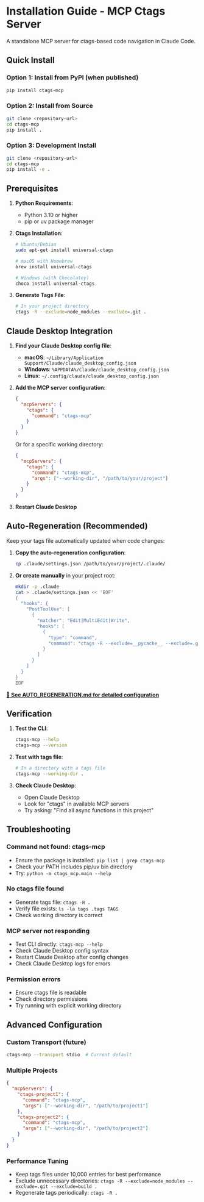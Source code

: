 # Installation Guide - MCP Ctags Server

A standalone MCP server for ctags-based code navigation in Claude Code.

## Quick Install

### Option 1: Install from PyPI (when published)
```bash
pip install ctags-mcp
```

### Option 2: Install from Source
```bash
git clone <repository-url>
cd ctags-mcp
pip install .
```

### Option 3: Development Install
```bash
git clone <repository-url>
cd ctags-mcp
pip install -e .
```

## Prerequisites

1. **Python Requirements**:
   - Python 3.10 or higher
   - pip or uv package manager

2. **Ctags Installation**:
   ```bash
   # Ubuntu/Debian
   sudo apt-get install universal-ctags

   # macOS with Homebrew
   brew install universal-ctags

   # Windows (with Chocolatey)
   choco install universal-ctags
   ```

3. **Generate Tags File**:
   ```bash
   # In your project directory
   ctags -R --exclude=node_modules --exclude=.git .
   ```

## Claude Desktop Integration

1. **Find your Claude Desktop config file**:
   - **macOS**: `~/Library/Application Support/Claude/claude_desktop_config.json`
   - **Windows**: `%APPDATA%/Claude/claude_desktop_config.json`
   - **Linux**: `~/.config/claude/claude_desktop_config.json`

2. **Add the MCP server configuration**:
   ```json
   {
     "mcpServers": {
       "ctags": {
         "command": "ctags-mcp"
       }
     }
   }
   ```

   Or for a specific working directory:
   ```json
   {
     "mcpServers": {
       "ctags": {
         "command": "ctags-mcp",
         "args": ["--working-dir", "/path/to/your/project"]
       }
     }
   }
   ```

3. **Restart Claude Desktop**

## Auto-Regeneration (Recommended)

Keep your tags file automatically updated when code changes:

1. **Copy the auto-regeneration configuration**:
   ```bash
   cp .claude/settings.json /path/to/your/project/.claude/
   ```

2. **Or create manually** in your project root:
   ```bash
   mkdir -p .claude
   cat > .claude/settings.json << 'EOF'
   {
     "hooks": {
       "PostToolUse": [
         {
           "matcher": "Edit|MultiEdit|Write",
           "hooks": [
             {
               "type": "command",
               "command": "ctags -R --exclude=__pycache__ --exclude=.git --exclude=.venv ."
             }
           ]
         }
       ]
     }
   }
   EOF
   ```

**[🔄 See AUTO_REGENERATION.md for detailed configuration](AUTO_REGENERATION.md)**

## Verification

1. **Test the CLI**:
   ```bash
   ctags-mcp --help
   ctags-mcp --version
   ```

2. **Test with tags file**:
   ```bash
   # In a directory with a tags file
   ctags-mcp --working-dir .
   ```

3. **Check Claude Desktop**:
   - Open Claude Desktop
   - Look for "ctags" in available MCP servers
   - Try asking: "Find all async functions in this project"

## Troubleshooting

### Command not found: ctags-mcp
- Ensure the package is installed: `pip list | grep ctags-mcp`
- Check your PATH includes pip/uv bin directory
- Try: `python -m ctags_mcp.main --help`

### No ctags file found
- Generate tags file: `ctags -R .`
- Verify file exists: `ls -la tags .tags TAGS`
- Check working directory is correct

### MCP server not responding
- Test CLI directly: `ctags-mcp --help`
- Check Claude Desktop config syntax
- Restart Claude Desktop after config changes
- Check Claude Desktop logs for errors

### Permission errors
- Ensure ctags file is readable
- Check directory permissions
- Try running with explicit working directory

## Advanced Configuration

### Custom Transport (future)
```bash
ctags-mcp --transport stdio  # Current default
```

### Multiple Projects
```json
{
  "mcpServers": {
    "ctags-project1": {
      "command": "ctags-mcp",
      "args": ["--working-dir", "/path/to/project1"]
    },
    "ctags-project2": {
      "command": "ctags-mcp",
      "args": ["--working-dir", "/path/to/project2"]
    }
  }
}
```

### Performance Tuning
- Keep tags files under 10,000 entries for best performance
- Exclude unnecessary directories: `ctags -R --exclude=node_modules --exclude=.git --exclude=build .`
- Regenerate tags periodically: `ctags -R .`

